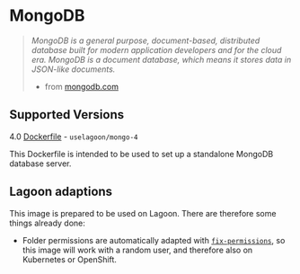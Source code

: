 # MongoDB

> _MongoDB is a general purpose, document-based, distributed database built for modern application developers and for the cloud era. MongoDB is a document database, which means it stores data in JSON-like documents._
>
> * from [mongodb.com](https://www.mongodb.com/)

## Supported Versions

4.0 [Dockerfile](https://github.com/uselagoon/lagoon-images/blob/main/images/mongo/4.Dockerfile) - `uselagoon/mongo-4`

This Dockerfile is intended to be used to set up a standalone MongoDB database server.

## Lagoon adaptions

This image is prepared to be used on Lagoon. There are therefore some things already done:

* Folder permissions are automatically adapted with [`fix-permissions`](https://github.com/uselagoon/lagoon-images/blob/main/images/commons/fix-permissions), so this image will work with a random user, and therefore also on Kubernetes or OpenShift.
